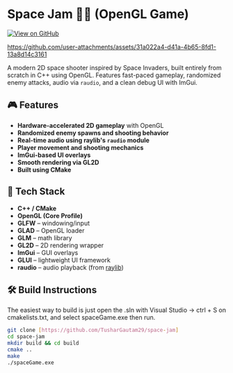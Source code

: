 # Space Jam 🚀🔫 (OpenGL Game)

[![View on GitHub](https://img.shields.io/badge/View%20on-GitHub-000?logo=github&style=flat-square)](https://github.com/TusharGautam29/YourRepoHere)

https://github.com/user-attachments/assets/31a022a4-d41a-4b65-8fd1-13a8d14c3161

A modern 2D space shooter inspired by Space Invaders, built entirely from scratch in C++ using OpenGL. Features fast-paced gameplay, randomized enemy attacks, audio via `raudio`, and a clean debug UI with ImGui.

## 🎮 Features

- **Hardware-accelerated 2D gameplay** with OpenGL
- **Randomized enemy spawns and shooting behavior**
- **Real-time audio using raylib's `raudio` module**
- **Player movement and shooting mechanics**
- **ImGui-based UI overlays**
- **Smooth rendering via GL2D**
- **Built using CMake**

## 🧰 Tech Stack

- **C++ / CMake**
- **OpenGL (Core Profile)**
- **GLFW** – windowing/input
- **GLAD** – OpenGL loader
- **GLM** – math library
- **GL2D** – 2D rendering wrapper
- **ImGui** – GUI overlays
- **GLUI** – lightweight UI framework
- **raudio** – audio playback (from [raylib](https://github.com/raysan5/raylib))

## 🛠️ Build Instructions
The easiest way to build is just open the .sln with Visual Studio -> ctrl + S on cmakelists.txt, and select spaceGame.exe then run.
```bash
git clone [https://github.com/TusharGautam29/space-jam]
cd space-jam
mkdir build && cd build
cmake ..
make
./spaceGame.exe
